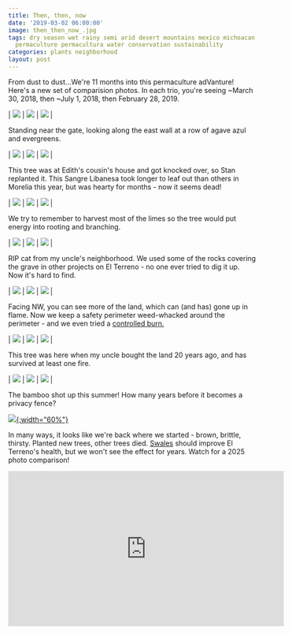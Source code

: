 ```yaml
---
title: Then, then, now
date: '2019-03-02 06:00:00'
image: then_then_now_.jpg
tags: dry season wet rainy semi arid desert mountains mexico michoacan seasons swale
  permaculture permacultura water conservation sustainability
categories: plants neighborhood
layout: post
---
```


From dust to dust...We're 11 months into this permaculture adVanture! Here's a new set of comparision photos. In each trio, you're seeing ~March 30, 2018, then ~July 1, 2018, then February 28, 2019.


| [![](/images/east_wall_1_.jpg)](/images/east_wall_1.jpg) | [![](/images/east_wall_.jpg)](/images/east_wall.jpg) | [![](/images/east_wall2_.jpg)](/images/east_wall2.jpg) |


Standing near the gate, looking along the east wall at a row of agave azul and evergreens.


| [![](/images/blood_of_lebanon_1_.jpg)](/images/blood_of_lebanon_1.jpg) | [![](/images/blood_of_lebanon_.jpg)](/images/blood_of_lebanon.jpg) | [![](/images/blood_of_lebanon2_.jpg)](/images/blood_of_lebanon2.jpg) |


This tree was at Edith's cousin's house and got knocked over, so Stan replanted it.  This Sangre Libanesa took longer to leaf out than others in Morelia this year, but was hearty for months - now it seems dead!


| [![](/images/lime_tree_1_.jpg)](/images/lime_tree_1.jpg) | [![](/images/lime_tree_.jpg)](/images/lime_tree.jpg) | [![](/images/lime_tree2_.jpg)](/images/lime_tree2.jpg) |


We try to remember to harvest most of the limes so the tree would put energy into rooting and branching.


| [![](/images/cat_burial_1_.jpg)](/images/cat_burial_1.jpg) | [![](/images/cat_burial_.jpg)](/images/cat_burial.jpg) | [![](/images/cat_burial2_.jpg)](/images/cat_burial2.jpg) |


RIP cat from my uncle's neighborhood. We used some of the rocks covering the grave in other projects on El Terreno - no one ever tried to dig it up. Now it's hard to find.


| [![](/images/looking_west_1_.jpg)](/images/looking_west_1.jpg) | [![](/images/looking_west_.jpg)](/images/looking_west_.jpg) | [![](/images/looking_west2_.jpg)](/images/looking_west2_.jpg) |


Facing NW, you can see more of the land, which can (and has) gone up in flame. Now we keep a safety perimeter weed-whacked around the perimeter - and we even tried a [controlled burn.](https://reverdecer.annalisagross.com/2019/02/26/controlled-burn/)


| [![](/images/after_the_fire_1_.jpg)](/images/after_the_fire_1.jpg) | [![](/images/after_the_fire_.jpg)](/images/after_the_fire.jpg) | [![](/images/after_the_fire2_.jpg)](/images/after_the_fire2.jpg) |


This tree was here when my uncle bought the land 20 years ago, and has survived at least one fire.


| [![](/images/bamboo_1_.jpg)](/images/bamboo_1.jpg) | [![](/images/bamboo_.jpg)](/images/bamboo.jpg) | [![](/images/bamboo2_.jpg)](/images/bamboo2.jpg) |


The bamboo shot up this summer! How many years before it becomes a privacy fence?

[![](/images/bamboo3_.jpg){:width="60%"}](/images/bamboo3.jpg)

In many ways, it looks like we're back where we started - brown, brittle, thirsty. Planted new trees, other trees died. [Swales](https://reverdecer.annalisagross.com/2018/08/14/swale-success/) should improve El Terreno's health, but we won't see the effect for years. Watch for a 2025 photo comparison!

<iframe width="560" height="315" src="https://www.youtube-nocookie.com/embed/OtfgNKOQ4ak" frameborder="0" allow="accelerometer; autoplay; encrypted-media; gyroscope; picture-in-picture" allowfullscreen></iframe>